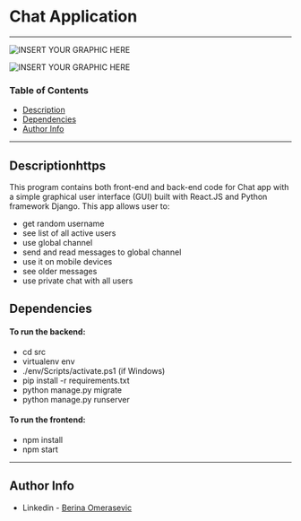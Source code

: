 # Chat Application
---


![INSERT YOUR GRAPHIC HERE](https://i.imgur.com/PWUR8Xv.png)

![INSERT YOUR GRAPHIC HERE](https://i.imgur.com/ChspNQD.png)


### Table of Contents

- [Description](#description)
- [Dependencies](#dependencies)
- [Author Info](#author-info)

---

## Descriptionhttps

This program contains both front-end and back-end code for Chat app with a simple graphical user interface (GUI) built with React.JS and Python framework Django. This app allows user to: 
* get random username
* see list of all active users
* use global channel
* send and read messages to global channel
* use it on mobile devices
* see older messages
* use private chat with all users

## Dependencies
 
#### To run the backend:
* cd src
* virtualenv env
* ./env/Scripts/activate.ps1 (if Windows)
* pip install -r requirements.txt
* python manage.py migrate
* python manage.py runserver

#### To run the frontend:
* npm install
* npm start

---

## Author Info

- Linkedin - [Berina Omerasevic](https://www.linkedin.com/in/berina-omera%C5%A1evi%C4%87-1a11b818b/)
